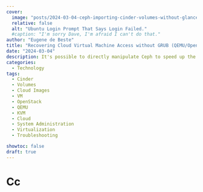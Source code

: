 ```yaml
---
cover:
  image: "posts/2024-03-04-ceph-importing-cinder-volumes-without-glance/banner.png"
  relative: false
  alt: "Ubuntu Login Prompt That Says Login Failed."
  #caption: "I'm sorry Dave, I'm afraid I can't do that."
author: "Eugene de Beste"
title: "Recovering Cloud Virtual Machine Access without GRUB (QEMU/OpenStack)"
date: "2024-03-04"
description: It's possible to directly manipulate Ceph to speed up the importing of Cinder volumes into OpenStack, rather than using Glance to fist upload an image to and then convert to a volume.
categories:
  - Technology
tags:
  - Cinder
  - Volumes
  - Cloud Images
  - VM
  - OpenStack
  - QEMU
  - KVM
  - Cloud
  - System Administration
  - Virtualization
  - Troubleshooting

showtoc: false
draft: true
---
```


# Cc